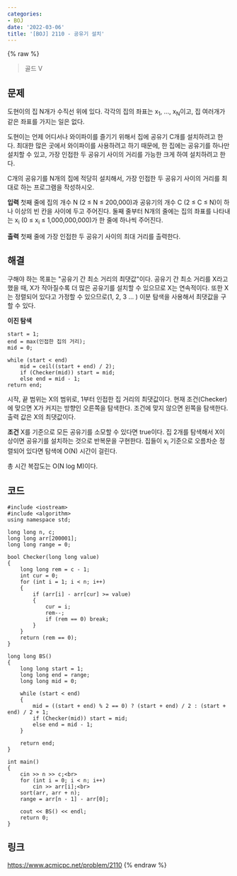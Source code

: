 ```yaml
---
categories:
- BOJ
date: '2022-03-06'
title: '[BOJ] 2110 - 공유기 설치'
---
```


{% raw %}
> 골드 V<br>

## 문제
도현이의 집 N개가 수직선 위에 있다. 각각의 집의 좌표는 x<sub>1</sub>, ..., x<sub>N</sub>이고, 집 여러개가 같은 좌표를 가지는 일은 없다.

도현이는 언제 어디서나 와이파이를 즐기기 위해서 집에 공유기 C개를 설치하려고 한다. 최대한 많은 곳에서 와이파이를 사용하려고 하기 때문에, 한 집에는 공유기를 하나만 설치할 수 있고, 가장 인접한 두 공유기 사이의 거리를 가능한 크게 하여 설치하려고 한다.

C개의 공유기를 N개의 집에 적당히 설치해서, 가장 인접한 두 공유기 사이의 거리를 최대로 하는 프로그램을 작성하시오.

**입력**
첫째 줄에 집의 개수 N (2 ≤ N ≤ 200,000)과 공유기의 개수 C (2 ≤ C ≤ N)이 하나 이상의 빈 칸을 사이에 두고 주어진다. 둘째 줄부터 N개의 줄에는 집의 좌표를 나타내는 x<sub>i</sub>  (0 ≤ x<sub>i</sub>  ≤ 1,000,000,000)가 한 줄에 하나씩 주어진다.<br>

**출력**
첫째 줄에 가장 인접한 두 공유기 사이의 최대 거리를 출력한다.

##  해결
구해야 하는 목표는 "공유기 간 최소 거리의 최댓값"이다. 공유기 간 최소 거리를 X라고 했을 때, X가 작아질수록 더 많은 공유기를 설치할 수 있으므로 X는 연속적이다. 또한 X는 정렬되어 있다고 가정할 수 있으므로(1, 2, 3 ... ) 이분 탐색을 사용해서 최댓값을 구할 수 있다.

**이진 탐색**
```
start = 1;
end = max(인접한 집의 거리);
mid = 0;

while (start < end)
	mid = ceil((start + end) / 2);
	if (Checker(mid)) start = mid;
	else end = mid - 1;
return end;
```
시작, 끝 범위는 X의 범위로, 1부터 인접한 집 거리의 최댓값이다. 현재 조건(Checker)에 맞으면 X가 커지는 방향인 오른쪽을 탐색한다. 조건에 맞지 않으면 왼쪽을 탐색한다. 출력 값은 X의 최댓값이다.

**조건**
X를 기준으로 모든 공유기를 소모할 수 있다면 true이다.
집 2개를 탐색해서 X이상이면 공유기를 설치하는 것으로 반복문을 구현한다. 집들이 x<sub>i</sub> 기준으로 오름차순 정렬되어 있다면 탐색에 O(N) 시간이 걸린다.<br>

총 시간 복잡도는 O(N log M)이다.

## 코드
```
#include <iostream>
#include <algorithm>
using namespace std;

long long n, c;
long long arr[200001];
long long range = 0;

bool Checker(long long value)
{
	long long rem = c - 1;
	int cur = 0;
	for (int i = 1; i < n; i++)
	{
		if (arr[i] - arr[cur] >= value)
		{
			cur = i;
			rem--;
			if (rem == 0) break;
		}
	}
	return (rem == 0);
}

long long BS()
{
	long long start = 1;
	long long end = range;
	long long mid = 0;

	while (start < end)
	{
		mid = ((start + end) % 2 == 0) ? (start + end) / 2 : (start + end) / 2 + 1;
		if (Checker(mid)) start = mid;
		else end = mid - 1;
	}

	return end;
}

int main()
{
	cin >> n >> c;<br>
	for (int i = 0; i < n; i++)
		cin >> arr[i];<br>
	sort(arr, arr + n);
	range = arr[n - 1] - arr[0];

	cout << BS() << endl;
	return 0;
}
```

## 링크
https://www.acmicpc.net/problem/2110
{% endraw %}